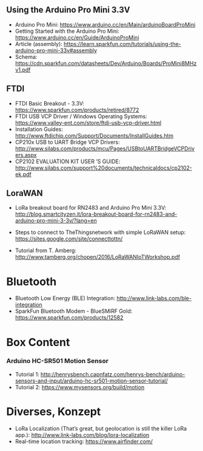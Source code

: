 ## Using the Arduino Pro Mini 3.3V
* Arduino Pro Mini: https://www.arduino.cc/en/Main/arduinoBoardProMini
* Getting Started with the Arduino Pro Mini: https://www.arduino.cc/en/Guide/ArduinoProMini
* Article (assembly): https://learn.sparkfun.com/tutorials/using-the-arduino-pro-mini-33v#assembly
* Schema: https://cdn.sparkfun.com/datasheets/Dev/Arduino/Boards/ProMini8MHzv1.pdf

## FTDI
* FTDI Basic Breakout - 3.3V: https://www.sparkfun.com/products/retired/8772
* FTDI USB VCP Driver / Windows Operating Systems: https://www.valley-ent.com/store/ftdi-usb-vcp-driver.html
* Installation Guides: http://www.ftdichip.com/Support/Documents/InstallGuides.htm
* CP210x USB to UART Bridge VCP Drivers: http://www.silabs.com/products/mcu/Pages/USBtoUARTBridgeVCPDrivers.aspx
* CP2102 EVALUATION KIT USER ’S GUIDE: http://www.silabs.com/support%20documents/technicaldocs/cp2102-ek.pdf

## LoraWAN
* LoRa breakout board for RN2483 and Arduino Pro Mini 3.3V: http://blog.smartcityzen.it/lora-breakout-board-for-rn2483-and-arduino-pro-mini-3-3v/?lang=en
* Steps to connect to TheThingsnetwork with simple LoRaWAN setup: https://sites.google.com/site/connecttottn/

* Tutorial from T. Amberg: http://www.tamberg.org/chopen/2016/LoRaWANIoTWorkshop.pdf

#  Bluetooth
* Bluetooth Low Energy (BLE) Integration: http://www.link-labs.com/ble-integration
* SparkFun Bluetooth Modem - BlueSMiRF Gold: https://www.sparkfun.com/products/12582

# Box Content
### Arduino HC-SR501 Motion Sensor
* Tutorial 1: http://henrysbench.capnfatz.com/henrys-bench/arduino-sensors-and-input/arduino-hc-sr501-motion-sensor-tutorial/
* Tutorial 2: https://www.mysensors.org/build/motion

# Diverses, Konzept
* LoRa Localization (That’s great, but geolocation is still the killer LoRa app.): http://www.link-labs.com/blog/lora-localization
* Real-time location tracking: https://www.airfinder.com/
